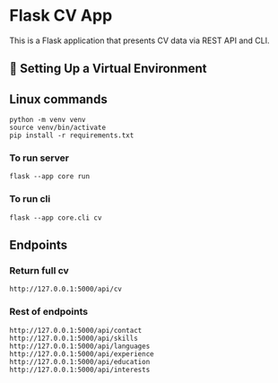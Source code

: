 # Flask CV App

This is a Flask application that presents CV data via REST API and CLI.

## 🧪 Setting Up a Virtual Environment

## Linux commands
```
python -m venv venv
source venv/bin/activate
pip install -r requirements.txt
```

### To run server
```
flask --app core run
```

### To run cli
```
flask --app core.cli cv
```

## Endpoints
### Return full cv
```
http://127.0.0.1:5000/api/cv 
```

### Rest of endpoints
```
http://127.0.0.1:5000/api/contact
http://127.0.0.1:5000/api/skills 
http://127.0.0.1:5000/api/languages
http://127.0.0.1:5000/api/experience
http://127.0.0.1:5000/api/education
http://127.0.0.1:5000/api/interests
```